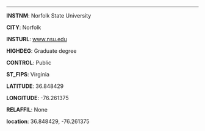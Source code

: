 
---
**INSTNM**: Norfolk State University

**CITY**: Norfolk

**INSTURL**: www.nsu.edu

**HIGHDEG**: Graduate degree

**CONTROL**: Public

**ST_FIPS**: Virginia

**LATITUDE**: 36.848429

**LONGITUDE**: -76.261375

**RELAFFIL**: None

**location**: 36.848429, -76.261375